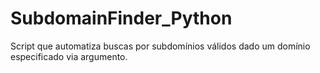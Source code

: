 # SubdomainFinder_Python
Script que automatiza buscas por subdomínios válidos dado um domínio especificado via argumento.
